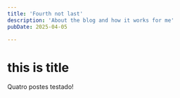 ```yaml
---
title: 'Fourth not last'
description: 'About the blog and how it works for me'
pubDate: 2025-04-05

---
```


# this is title

Quatro postes testado!